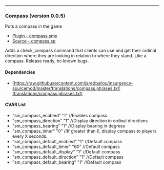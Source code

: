 ---
### Compass (version 0.0.5)
Puts a compass in the game

 * [Plugin - compass.smx](plugins/compass.smx?raw=true)
 * [Source - compass.sp](https://raw.githubusercontent.com/jaredballou/insurgency-sourcemod/master/scripting/compass.sp)

Adds a check_compass command that clients can use and get their ordinal direction where they are looking in relation to where they stand. Like a compass. Release ready, no known bugs.

#### Dependencies
 * [https://raw.githubusercontent.com/jaredballou/insurgency-sourcemod/master/translations/compass.phrases.txt](translations/compass.phrases.txt)

#### CVAR List
 * "sm_compass_enabled" "1" //Enables compass
 * "sm_compass_direction" "1" //Display direction in ordinal directions
 * "sm_compass_bearing" "1" //Display bearing in degrees
 * "sm_compass_timer" "0" //If greater than 0, display compass to players every X seconds.
 * "sm_compass_default_enabled" "1" //Default compass
 * "sm_compass_default_timer" "60" //Default compass
 * "sm_compass_default_display" "1" //Default compass
 * "sm_compass_default_direction" "1" //Default compass
 * "sm_compass_default_bearing" "1" //Default compass

